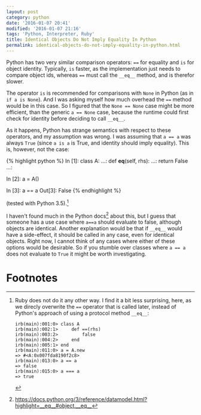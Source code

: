 ```yaml
---
layout: post
category: python
date: '2016-01-07 20:41'
modified: '2016-01-07 21:16'
tags: 'Python, Interpreter, Ruby'
title: Identical Objects Do Not Imply Equality In Python
permalink: identical-objects-do-not-imply-equality-in-python.html
---
```


Python has two very similar comparison operators: `==` for equality and
`is` for object identity. Typically, `is` faster, as the implementation
just needs to compare object ids, whereas `==` must call the `__eq__`
method, and is therefor slower.

The operator `is` is recommended for comparisons with `None` in Python
(as in `if a is None`). And I was asking myself how much overhead the
`==` method would be in this case. So I figured that the `None == None`
case might be more efficient, than the generic `a == None` case, because
the runtime could first check for identity before deciding to call
`__eq__`.

As it happens, Python has strange semantics with respect to these
operators, and my assumption was wrong. I was assuming that `a == a` was
always `True` (since `a is a` is True, and identity should imply
equality). This is, however, not the case:

{% highlight python %}
In [1]: class A:
   ...:     def __eq__(self, rhs):
   ...:         return False
   ...:

In [2]: a = A()

In [3]: a == a
Out[3]: False
{% endhighlight %}

(tested with Python 3.5).[^1]

I haven't found much in the Python docs[^2] about this, but I guess that
someone has a use case where `a==a` should evaluate to false, although
objects are identical. Another explanation would be that if `__eq__`
would have a side-effect, it should be called in any case, even for
identical objects. Right now, I cannot think of any cases where either
of these options would be desirable. So if you stumble over classes
where `a == a` does not evaluate to `True` it might be worth
investigating.

Footnotes
=========

[^1]: Ruby does not do it any other way. I find it a bit less
    surprising, here, as we direcly overwrite the `==` operator that is
    called later, instead of Python's approach of using a protocol
    method `__eq__`:

	    irb(main):001:0> class A
	    irb(main):002:1>     def ==(rhs)
	    irb(main):003:2>         false
	    irb(main):004:2>     end
	    irb(main):005:1> end
	    irb(main):011:0> a = A.new
	    => #<A:0x007fda8190f2c8>
	    irb(main):013:0> a == a
	    => false
	    irb(main):015:0> a === a
	    => true

[^2]: <https://docs.python.org/3/reference/datamodel.html?highlight=__eq__#object.__eq__>
